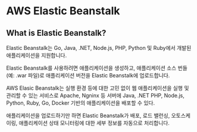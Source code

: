 # AWS Elastic Beanstalk

## What is Elastic Beanstalk?



Elastic Beanstalk는 Go, Java, .NET, Node.js, PHP, Python 및 Ruby에서 개발된 애플리케이션을 지원합니다.

Elastic Beanstalk를 사용하려면 애플리케이션을 생성하고, 애플리케이션 소스 번들\(예: .war 파일\)로 애플리케이션 버전을 Elastic Beanstalk에 업로드합니다.

AWS Elasic Beanstalk는 실행 환경 등에 대한 고민 없이 웹 애플리케이션을 실행 및 관리할 수 있는 서비스로 Apache, Ngninx 등 서버에 Java, .NET PHP, Node.js, Python, Ruby, Go, Docker 기반의 애플리케이션을 배포할 수 있다.

애플리케이션을 업로드하기만 하면 Elastic Beanstalk가 배포, 로드 밸런싱, 오토스케이링, 애플리케이션 상태 모니터링에 대한 세부 정보를 자동으로 처리합니다.

